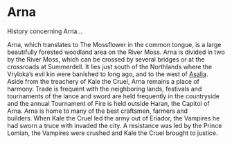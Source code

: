 # Arna
History concerning Arna…

Arna, which translates to The Mossflower in the common tongue, is a large beautifully forested woodland area on the River Moss. Arna is divided in two by the River Moss, which can be crossed by several bridges or at the crossroads at Summerdell. It lies just south of the Northlands where the Vryloka’s evil kin were banished to long ago, and to the west of [Asalia](../MistyKingdom/Settlements/Asalia.md). Aside from the treachery of Kale the Cruel, Arna remains a place of harmony. Trade is frequent with the neighboring lands, festivals and tournaments of the lance and sword are held frequently in the countryside and the annual Tournament of Fire is held outside Haran, the Capitol of Arna. Arna is home to many of the best craftsmen, farmers and builders. When Kale the Cruel led the army out of Eriador, the Vampires he had sworn a truce with invaded the city. A resistance was led by the Prince Lomian, the Vampires were crushed and Kale the Cruel brought to justice.